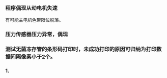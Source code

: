 ### 程序偶现从动电机失速
有可能主电机色带限位脱落。
### 压力传感器压力异常，偶现

### 测试无菌冻存管的条形码打印时，未成功打印的原因可归纳为打印数据间隔像素小于2个。

### 1. 